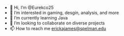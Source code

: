 - 👋 Hi, I’m @Eurekco25
- 👀 I’m interested in gaming, desgin, analysis, and more
- 🌱 I’m currently learning Java
- 💞️ I’m looking to collaborate on diverse projects
- 📫 How to reach me erickajames@spelman.edu

<!---
Eurekco25/Eurekco25 is a ✨ special ✨ repository because its `README.md` (this file) appears on your GitHub profile.
You can click the Preview link to take a look at your changes.
--->
